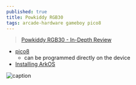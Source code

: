 ```yaml
---
published: true
title: Powkiddy RGB30
tags: arcade-hardware gameboy pico8
---
```

> [Powkiddy RGB30 - In-Depth Review](https://www.youtube.com/watch?v=XgIlD4rNe8k)

- [pico8](https://www.youtube.com/watch?v=KTb6ik1Eb40&t=2012s)
	- can be programmed directly on the device
- [Installing ArkOS](https://www.youtube.com/watch?v=XgIlD4rNe8k&t=508s)

![caption](https://external-content.duckduckgo.com/iu/?u=https%3A%2F%2Ftse3.mm.bing.net%2Fth%3Fid%3DOIP.n1ZfSor20nrbr8o_S4CbiAHaEK%26pid%3DApi&f=1&ipt=0c888f97e66313041f302f62badb6b3275070124924c51e9d8b45643321d5fd5&ipo=images)

